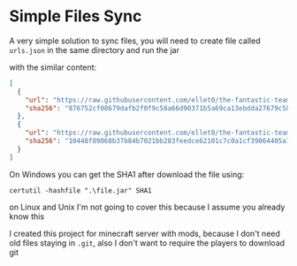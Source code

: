 # Simple Files Sync

A very simple solution to sync files, you will need to create file called `urls.json` in the same directory and run the jar

with the similar content: 


```json
[
  {
    "url": "https://raw.githubusercontent.com/ellet0/the-fantastic-team-mods-fabric/main/BetterF3-9.0.0-Fabric-1.20.4.jar",
    "sha256": "876752cf08679dafb2f0f9c58a66d90371b5a69ca13ebdda27679c5850fa46df"
  },
  {
    "url": "https://raw.githubusercontent.com/ellet0/the-fantastic-team-mods-fabric/main/minecraft-comes-alive-7.5.12+1.20.4-universal.jar",
    "sha256": "10448f89068b37b84b7021bb283feedce62101c7c0a1cf39064405a1498c2a35"
  }
]
```

On Windows you can get the SHA1 after download the file using:

```
certutil -hashfile ".\file.jar" SHA1
```

on Linux and Unix I'm not going to cover this because I assume you already know this


I created this project for minecraft server with mods, because I don't need old files staying in `.git`, also I don't want to require the players to download git